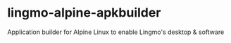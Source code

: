 # lingmo-alpine-apkbuilder
Application builder for Alpine Linux to enable Lingmo's desktop &amp; software
